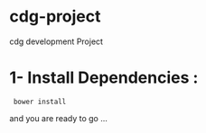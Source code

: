 # cdg-project
cdg development Project
# 1- Install Dependencies :

` bower install`

and you are ready to go ...

